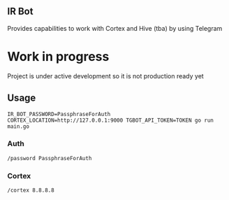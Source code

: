 IR Bot
------

Provides capabilities to work with Cortex and Hive (tba) by using Telegram

# Work in progress

Project is under active development so it is not production ready yet

## Usage

```
IR_BOT_PASSWORD=PassphraseForAuth CORTEX_LOCATION=http://127.0.0.1:9000 TGBOT_API_TOKEN=TOKEN go run main.go
```


### Auth

```
/password PassphraseForAuth
```

### Cortex

```
/cortex 8.8.8.8
```

